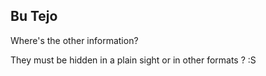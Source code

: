 ## Bu Tejo

Where's the other information?

They must be hidden in a plain sight or in other formats ? :S